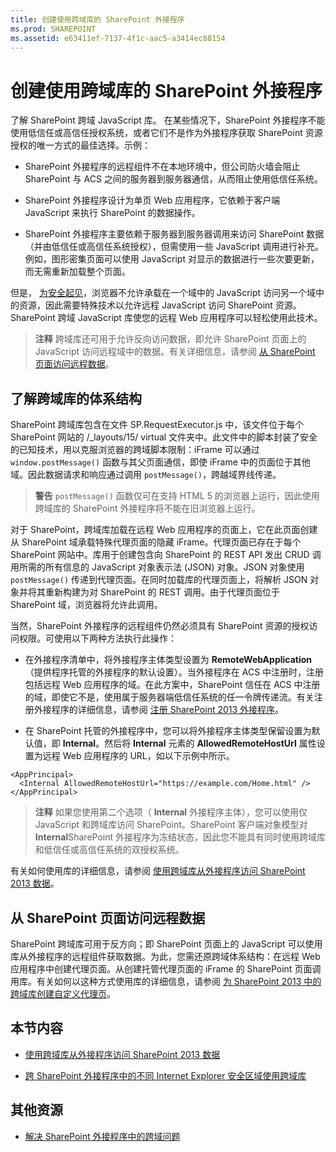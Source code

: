 ```yaml
---
title: 创建使用跨域库的 SharePoint 外接程序
ms.prod: SHAREPOINT
ms.assetid: e63411ef-7137-4f1c-aac5-a3414ec88154
---
```



# 创建使用跨域库的 SharePoint 外接程序
了解 SharePoint 跨域 JavaScript 库。
在某些情况下，SharePoint 外接程序不能使用低信任或高信任授权系统，或者它们不是作为外接程序获取 SharePoint 资源授权的唯一方式的最佳选择。示例：
  
    
    


- SharePoint 外接程序的远程组件不在本地环境中，但公司防火墙会阻止 SharePoint 与 ACS 之间的服务器到服务器通信，从而阻止使用低信任系统。
    
  
- SharePoint 外接程序设计为单页 Web 应用程序，它依赖于客户端 JavaScript 来执行 SharePoint 的数据操作。
    
  
- SharePoint 外接程序主要依赖于服务器到服务器调用来访问 SharePoint 数据（并由低信任或高信任系统授权），但需使用一些 JavaScript 调用进行补充。例如，图形密集页面可以使用 JavaScript 对显示的数据进行一些次要更新，而无需重新加载整个页面。
    
  

但是， [为安全起见](http://msdn.microsoft.com/zh-cn/library/cc709423%28v=vs.85%29.aspx)，浏览器不允许承载在一个域中的 JavaScript 访问另一个域中的资源，因此需要特殊技术以允许远程 JavaScript 访问 SharePoint 资源。SharePoint 跨域 JavaScript 库使您的远程 Web 应用程序可以轻松使用此技术。
  
    
    


> **注释**
> 跨域库还可用于允许反向访问数据，即允许 SharePoint 页面上的 JavaScript 访问远程域中的数据。有关详细信息，请参阅 [从 SharePoint 页面访问远程数据](#ReverseDirection)。 
  
    
    


## 了解跨域库的体系结构

SharePoint 跨域库包含在文件 SP.RequestExecutor.js 中，该文件位于每个 SharePoint 网站的 /_layouts/15/ virtual 文件夹中。此文件中的脚本封装了安全的已知技术，用以克服浏览器的跨域脚本限制：iFrame 可以通过  `window.postMessage()` 函数与其父页面通信，即使 iFrame 中的页面位于其他域。因此数据请求和响应通过调用 `postMessage()`，跨越域界线传递。
  
    
    

> **警告**
>  `postMessage()` 函数仅可在支持 HTML 5 的浏览器上运行，因此使用跨域库的 SharePoint 外接程序将不能在旧浏览器上运行。
  
    
    

对于 SharePoint，跨域库加载在远程 Web 应用程序的页面上，它在此页面创建从 SharePoint 域承载特殊代理页面的隐藏 iFrame。代理页面已存在于每个 SharePoint 网站中。库用于创建包含向 SharePoint 的 REST API 发出 CRUD 调用所需的所有信息的 JavaScript 对象表示法 (JSON) 对象。JSON 对象使用  `postMessage()` 传递到代理页面。在同时加载库的代理页面上，将解析 JSON 对象并将其重新构建为对 SharePoint 的 REST 调用。由于代理页面位于 SharePoint 域，浏览器将允许此调用。
  
    
    
当然，SharePoint 外接程序的远程组件仍然必须具有 SharePoint 资源的授权访问权限。可使用以下两种方法执行此操作：
  
    
    

- 在外接程序清单中，将外接程序主体类型设置为 **RemoteWebApplication**（提供程序托管的外接程序的默认设置）。当外接程序在 ACS 中注册时，注册包括远程 Web 应用程序的域。在此方案中，SharePoint 信任在 ACS 中注册的域，即使它不是，使用属于服务器端低信任系统的任一令牌传递流。有关注册外接程序的详细信息，请参阅 [注册 SharePoint 2013 外接程序](register-sharepoint-add-ins-2013.md)。 
    
  
- 在 SharePoint 托管的外接程序中，您可以将外接程序主体类型保留设置为默认值，即 **Internal**。然后将 **Internal** 元素的 **AllowedRemoteHostUrl** 属性设置为远程 Web 应用程序的 URL，如以下示例中所示。
    ```
<AppPrincipal>
  <Internal AllowedRemoteHostUrl="https://example.com/Home.html" />
</AppPrincipal>```


> **注释**
> 如果您使用第二个选项（ **Internal** 外接程序主体），您可以使用仅 JavaScript 和跨域库访问 SharePoint。SharePoint 客户端对象模型对 **Internal**SharePoint 外接程序为冻结状态，因此您不能具有同时使用跨域库和低信任或高信任系统的双授权系统。 
  
    
    

有关如何使用库的详细信息，请参阅 [使用跨域库从外接程序访问 SharePoint 2013 数据](access-sharepoint-2013-data-from-add-ins-using-the-cross-domain-library.md)。
  
    
    

## 从 SharePoint 页面访问远程数据
<a name="ReverseDirection"> </a>

SharePoint 跨域库可用于反方向；即 SharePoint 页面上的 JavaScript 可以使用库从外接程序的远程组件获取数据。为此，您需还原跨域体系结构：在远程 Web 应用程序中创建代理页面。从创建托管代理页面的 iFrame 的 SharePoint 页面调用库。有关如何以这种方式使用库的详细信息，请参阅 [为 SharePoint 2013 中的跨域库创建自定义代理页](create-a-custom-proxy-page-for-the-cross-domain-library-in-sharepoint-2013.md)。
  
    
    

## 本节内容
<a name="ReverseDirection"> </a>


-  [使用跨域库从外接程序访问 SharePoint 2013 数据](access-sharepoint-2013-data-from-add-ins-using-the-cross-domain-library.md)
    
  
-  [跨 SharePoint 外接程序中的不同 Internet Explorer 安全区域使用跨域库](work-with-the-cross-domain-library-across-different-internet-explorer-security-z.md)
    
  

## 其他资源
<a name="ReverseDirection"> </a>


-  [解决 SharePoint 外接程序中的跨域问题](http://blogs.msdn.com/b/officeapps/archive/2012/11/29/solving-cross-domain-problems-in-apps-for-sharepoint.aspx)
    
  

